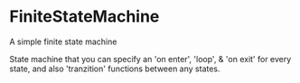 # FiniteStateMachine

A simple finite state machine

State machine that you can specify an 'on enter', 'loop', & 'on exit' for every state, and also 'tranzition' functions between any states.

